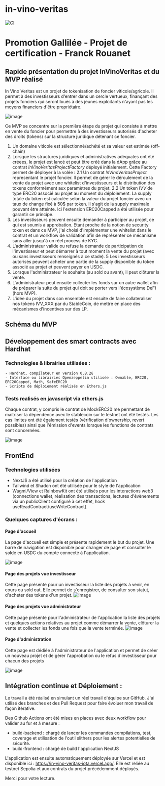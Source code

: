 # in-vino-veritas

[![CI](https://github.com/fr4nckr/in-vino-veritas/actions/workflows/workflow.yml/badge.svg)](https://github.com/fr4nckr/in-vino-veritas/actions/workflows/workflow.yml)

# Promotion Gallilée - Projet de certification - Franck Rouanet



## Rapide présentation du projet InVinoVeritas et du MVP réalisé

In Vino Veritas est un projet de tokenisation de foncier viticole/agricole. Il permet à des investisseurs d'entrer dans un cercle vertueux, finançant des projets fonciers qui seront loués à des jeunes exploitants n'ayant pas les moyens financiers d'être propriétaire.

![image](https://github.com/user-attachments/assets/6a4a7d45-70f5-4609-8ac2-7b4a995674e7)


Ce MVP se concentre sur la première étape du projet qui consiste à mettre en vente du foncier pour permettre à des investisseurs autorisés d'acheter des droits (tokens) sur la structure juridique détenant ce foncier.

1. Un domaine viticole est sélectionné/achété et sa valeur est estimée (off-chain)
2. Lorsque les structures juridiques et administratives adéquates ont été créees, le projet est lancé et peut être créé dans la dApp grâce au contrat *InVinoVeritasProjectFactory* déployé initialement. Cette Factory permet de déployer à la volée : 
    2.1 Un contrat *InVinoVeritasProject* representant le projet foncier. Il permet  de gérer le déroulement de la vente du projet avec une whitelist d'investisseurs et la distribution des tokens conformément aux paramètres du projet. 
    2.2 Un token *IVV* de type ERC20 associé au projet au moment du déploiement. La supply totale du token est calculée selon la valeur du projet foncier avec un taux de change fixé à 50$ par token. Il s'agit de la supply maximale pouvant être atteinte. Ici l'extension ERC20Capped a été utilisée pour garantir ce principe.
3. Les investisseurs peuvent ensuite demander à participer au projet, ce qui est soumis à approbation. Etant proche de la notion de security token et dans ce MVP, j'ai choisi d'implémenter une whitelist dans le contrat et un workflow de validation afin de représenter ce mécanisme sans aller jusqu'à un réel process de KYC. 
4. L'administrateur valide ou refuse la demande de participation de l'investisseur et peut démarrer à tout moment la vente du projet (avec ou sans investisseurs renseignés à ce stade). 
5  Les investisseurs autorisés peuvent acheter une partie de la supply disponible du token associé au projet et peuvent payer en USDC. 
5. Lorsque l'administrateur le souhaite (au sold ou avant), il peut clôturer la vente. 
6. L'administrateur peut ensuite collecter les fonds sur un autre wallet afin de préparer la suite du projet qui doit se porter vers l'écosystème DeFi (hors MVP).
7. L'idée du projet dans son ensemble est ensuite de faire collateraliser nos tokens IVV_XXX par du StableCoin, de mettre en place des mécanismes d'incentives sur des LP. 

## Schéma du MVP 



## Développement des smart contracts avec Hardhat 

### Technologies & librairies utilisées : 
    - Hardhat, compilateur en version 0.8.28
    - Interface ou librairies Openzeppelin utilisée : Ownable, ERC20, ERC20Capped, Math, SafeERC20
    - Scripts de déploiement réalisés en Ethers.js 
    
### Tests realisés en javascript via ethers.js

Chaque contrat, y compris le contrat de MockERC20 me permettant de maitriser la dépendence avec le stablecoin sur le testnet ont été testés. 
Les cas limites ont été également testés (vérification d'ownership, revert possibles) ainsi que l'émission d'events lorsque les functions de contrats sont concernées. 

![image](https://github.com/user-attachments/assets/c1c140e8-d276-4218-989b-300887a9ff1a)

## FrontEnd
### Technologies utilisées 

- NextJS a été utilisé pour la création de l'application
- Tailwind et Shadcn ont été utilisée pour le style de l'application
- Wagmi/View et RainbowKit ont été utilisés pour les interactions web3 (connections wallet, réalisation des transactions, lectures d'évènements via un publicClient configuré à cet effet, hook useReadContract/useWriteContract). 

### Quelques captures d'écrans : 

#### Page d'accueil 
La page d'accueil est simple et présente rapidement le but du projet. Une barre de navigation est disponible pour changer de page et consulter le solde en USDC du compte connecté à l'application. 

![image](https://github.com/user-attachments/assets/c2e9277f-d1b0-4158-8d83-f229ad4799ad)

#### Page des projets vue investisseur
Cette page présente pour un investisseur la liste des projets à venir, en cours ou sold out. 
Elle permet de s'enregistrer, de consulter son statut, d'acheter des tokens d'un projet. 
![image](https://github.com/user-attachments/assets/f365cf94-9f56-489e-b0f8-fbe5372bc660)

#### Page des projets vue administrateur 
Cette page présente pour l'administrateur de l'application la liste des projets et quelques actions relatives au projet comme démarrer la vente, clôturer la vente et collecter les fonds une fois que la vente terminée. 
![image](https://github.com/user-attachments/assets/bf714ee1-2d67-4dae-b417-4ee26ad0e72d)

#### Page d'administration
Cette page est dédiée à l'administrateur de l'application et permet de créer un nouveau projet et de gérer l'approbation ou le refus d'investisseur pour chacun des projets 

![image](https://github.com/user-attachments/assets/65abf510-a9c5-47c1-8739-3940fb009e2a)


## Intégration continue et Déploiement : 

Le travail a été réalisé en simulant un réel travail d'équipe sur GitHub. J'ai utilisé des branches et des Pull Request pour faire évoluer mon travail de façon itérative. 

Des Github Actions ont été mises en places avec deux workflow pour valider au fur et à mesure : 
- build-backend : chargé de lancer les commandes compilations, test, coverage et utilisation de l'outil slithers pour les alertes potentielles de sécurité. 
- build-frontend : chargé de build l'application NextJS

L'application est ensuite automatiquement déployée sur Vercel et est disponible ici : https://in-vino-veritas-iota.vercel.app/. Elle est reliée au testnet Sepolia et aux contrats du projet précédemment déployés. 


Merci pour votre lecture. 
